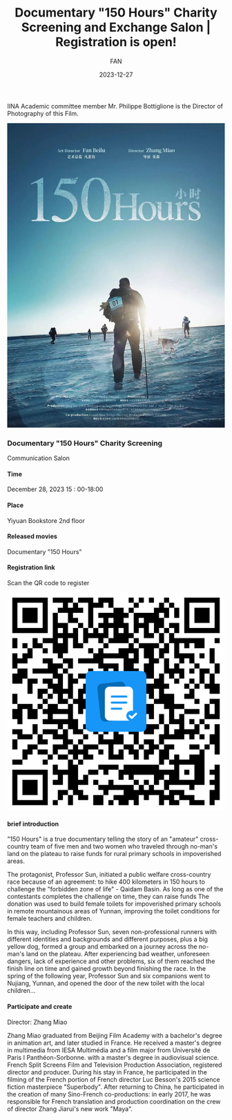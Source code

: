 ﻿---
layout: post
read_time: true
show_date: true
title: "Documentary \"150 Hours\" Charity Screening and Exchange Salon | Registration is open!"
date: 2023-12-27
img: posts/20231227/p1.jpg
tags: [FAN]
category: FAN
author: FAN
description: "Documentary \"150 Hours\" Charity Screening and Exchange Salon | Registration is open!"
---
IINA Academic committee member Mr. Philippe Bottiglione is the Director of Photography of this Film.



![img](./assets/img/posts/20231227/p1.jpg)

### Documentary "150 Hours" Charity Screening

Communication Salon



#### Time

December 28, 2023 15 : 00-18:00



#### Place

Yiyuan Bookstore 2nd floor



#### Released movies

Documentary "150 Hours"


#### Registration link


Scan the QR code to register

![img](./assets/img/posts/20231227/p2.png)

#### brief introduction

   "150 Hours" is a true documentary telling the story of an "amateur" cross-country team of five men and two women who traveled through no-man's land on the plateau to raise funds for rural primary schools in impoverished areas.

The protagonist, Professor Sun, initiated a public welfare cross-country race because of an agreement: to hike 400 kilometers in 150 hours to challenge the "forbidden zone of life" - Qaidam Basin. As long as one of the contestants completes the challenge on time, they can raise funds The donation was used to build female toilets for impoverished primary schools in remote mountainous areas of Yunnan, improving the toilet conditions for female teachers and children.

   In this way, including Professor Sun, seven non-professional runners with different identities and backgrounds and different purposes, plus a big yellow dog, formed a group and embarked on a journey across the no-man's land on the plateau. After experiencing bad weather, unforeseen dangers, lack of experience and other problems, six of them reached the finish line on time and gained growth beyond finishing the race. In the spring of the following year, Professor Sun and six companions went to Nujiang, Yunnan, and opened the door of the new toilet with the local children...

 

#### Participate and create

Director: Zhang Miao

Zhang Miao graduated from Beijing Film Academy with a bachelor's degree in animation art, and later studied in France. He received a master's degree in multimedia from IESA Multimédia and a film major from Université de Paris I Panthéon-Sorbonne. with a master's degree in audiovisual science. French Split Screens Film and Television Production Association, registered director and producer. During his stay in France, he participated in the filming of the French portion of French director Luc Besson's 2015 science fiction masterpiece "Superbody". After returning to China, he participated in the creation of many Sino-French co-productions: in early 2017, he was responsible for French translation and production coordination on the crew of director Zhang Jiarui's new work "Maya".





